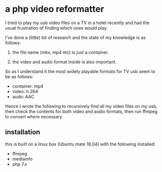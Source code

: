 
# a php video reformatter

I tried to play my usb video files on a TV in a hotel recently and had the usual frustration of finding which ones would play.

I've done a (little) bit of research and the state of my knowledge is as follows:

1) the file name (mkv, mp4 etc) is just a container.

2) the video and audio format inside is also important.

So as I understand it the most widely playable formats for TV usb seem to be as follows:

* container: mp4
* video: h.264
* audo: AAC

Hence I wrote the following to recursively find all my video files on my usb, then check the contents for both video and audio formats, then run ffmpeg to convert where necessary.

## installation

this is built on a linux box (Ubuntu mate 18.04) with the following installed:

* ffmpeg
* mediainfo
* php 7.x

